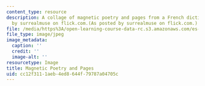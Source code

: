 ```yaml
---
content_type: resource
description: A collage of magnetic poetry and pages from a French dictionary, as posted
  by surrealmuse on flick.com.(As posted by surrealmuse on flick.com.)
file: /media/https%3A/open-learning-course-data-rc.s3.amazonaws.com/es-261-poetry-in-translation-spring-2006/cc12f3111aeb4ed8644f79787a04705c_magpoetry.jpg
file_type: image/jpeg
image_metadata:
  caption: ''
  credit: ''
  image-alt: ''
resourcetype: Image
title: Magnetic Poetry and Pages
uid: cc12f311-1aeb-4ed8-644f-79787a04705c
---
```

